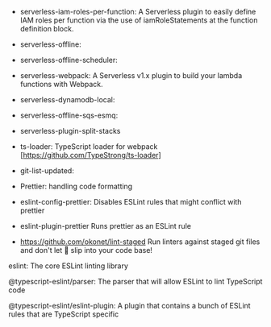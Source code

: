 - serverless-iam-roles-per-function: A Serverless plugin to easily define IAM roles per function via the use of iamRoleStatements at the function definition block.

- serverless-offline:

- serverless-offline-scheduler:

- serverless-webpack: A Serverless v1.x plugin to build your lambda functions with Webpack.

- serverless-dynamodb-local:

- serverless-offline-sqs-esmq:

- serverless-plugin-split-stacks

- ts-loader: TypeScript loader for webpack [https://github.com/TypeStrong/ts-loader]

- git-list-updated:

- Prettier: handling code formatting

- eslint-config-prettier: Disables ESLint rules that might conflict with prettier
- eslint-plugin-prettier Runs prettier as an ESLint rule

- https://github.com/okonet/lint-staged Run linters against staged git files and don't let 💩 slip into your code base!

eslint: The core ESLint linting library

@typescript-eslint/parser: The parser that will allow ESLint to lint TypeScript code

@typescript-eslint/eslint-plugin: A plugin that contains a bunch of ESLint rules that are TypeScript specific
